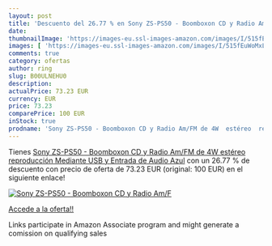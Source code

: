 ```yaml
---
layout: post
title: 'Descuento del 26.77 % en Sony ZS-PS50 - Boomboxon CD y Radio Am/F'
date: 
thumbnailImage: 'https://images-eu.ssl-images-amazon.com/images/I/515fEuWoMxL._SL200_.jpg'
images: [ 'https://images-eu.ssl-images-amazon.com/images/I/515fEuWoMxL._SL200_.jpg' ]
comments: true
category: ofertas
author: ring
slug: B00ULNEHU0
description:
actualPrice: 73.23 EUR
currency: EUR
price: 73.23
comparePrice: 100 EUR
inStock: true
prodname: 'Sony ZS-PS50 - Boomboxon CD y Radio Am/FM de 4W  estéreo  reproducción Mediante USB y Entrada de Audio   Azul'
---
```


Tienes [Sony ZS-PS50 - Boomboxon CD y Radio Am/FM de 4W  estéreo  reproducción Mediante USB y Entrada de Audio   Azul](https://www.amazon.es/dp/B00ULNEHU0/?tag=tolees-21) con un 26.77 % de descuento con precio de oferta de 73.23 EUR (original: 100 EUR) en el siguiente enlace!

[![Sony ZS-PS50 - Boomboxon CD y Radio Am/F](https://images-eu.ssl-images-amazon.com/images/I/515fEuWoMxL._SL200_.jpg)](https://www.amazon.es/dp/B00ULNEHU0/?tag=tolees-21)

[Accede a la oferta!!](https://www.amazon.es/dp/B00ULNEHU0/?tag=tolees-21)

Links participate in Amazon Associate program and might generate a comission on qualifying sales


